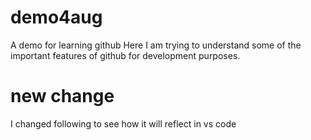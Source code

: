 # demo4aug
A demo for learning github
Here I am trying to understand some of the important features of github for development purposes.

# new change
I changed following to see how it will reflect in vs code